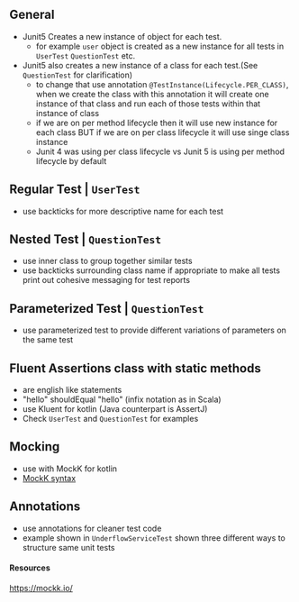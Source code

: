 ## General

- Junit5 Creates a new instance of object for each test.
    - for example `user` object is created as a new instance for all tests in `UserTest` `QuestionTest` etc.
- Junit5 also creates a new instance of a class for each test.(See `QuestionTest` for clarification)
    - to change that use annotation `@TestInstance(Lifecycle.PER_CLASS)`, when we create the class with this annotation
      it will create one instance of that class and run each of those tests within that instance of class
    - if we are on per method lifecycle then it will use new instance for each class BUT if we are on per class
      lifecycle it will use singe class instance
    - Junit 4 was using per class lifecycle vs Junit 5 is using per method lifecycle by default

## Regular Test | `UserTest`

- use backticks for more descriptive name for each test

## Nested Test | `QuestionTest`

- use inner class to group together similar tests
- use backticks surrounding class name if appropriate to make all tests print out cohesive messaging for test reports

## Parameterized Test | `QuestionTest`

- use parameterized test to provide different variations of parameters on the same test

## Fluent Assertions class with static methods

- are english like statements
- "hello" shouldEqual "hello" (infix notation as in Scala)
- use Kluent for kotlin (Java counterpart is AssertJ)
- Check `UserTest` and `QuestionTest` for examples

## Mocking

- use with MockK for kotlin
- [MockK syntax](https://mockk.io)

## Annotations

- use annotations for cleaner test code
- example shown in `UnderflowServiceTest` shown three different ways to structure same unit tests

#### Resources

https://mockk.io/